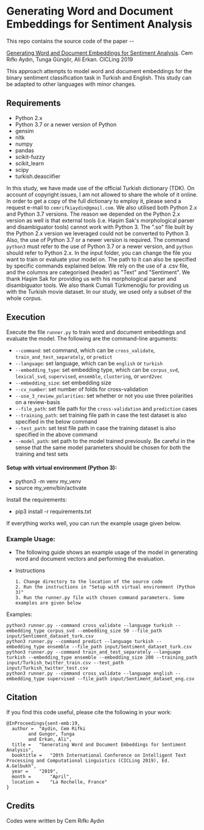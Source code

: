 # Generating Word and Document Embeddings for Sentiment Analysis
This repo contains the source code of the paper --

[Generating Word and Document Embeddings for Sentiment Analysis](https://www.google.com/url?sa=t&rct=j&q=&esrc=s&source=web&cd=&ved=2ahUKEwiK8bSAotDsAhXyh4sKHSrZB-EQFjABegQIARAC&url=https%3A%2F%2Fwww.cmpe.boun.edu.tr%2F~gungort%2Fpapers%2FGenerating%2520Word%2520and%2520Document%2520Embeddings%2520for%2520Sentiment%2520Analysis.pdf&usg=AOvVaw3KaXHe7J0caSq1QdTsUcVU).
Cem Rıfkı Aydın, Tunga Güngör, Ali Erkan. CICLing 2019

This approach attempts to model word and document embeddings for the binary sentiment classification task in Turkish and English. This study can be adapted to other languages with minor changes.

## Requirements

- Python 2.x
- Python 3.7 or a newer version of Python
- gensim
- nltk
- numpy
- pandas
- scikit-fuzzy
- scikit_learn
- scipy
- turkish.deasciifier

In this study, we have made use of the official Turkish dictionary (TDK). On account of copyright issues, I am not allowed to share the whole of it online. In order to get a copy of the full dictionary to employ it, please send a request e-mail to `cemrifkiaydin@gmail.com`. 
We also utilised both Python 2.x and Python 3.7 versions. The reason we depended on the Python 2.x version as well is that external tools (i.e. Haşim Sak's morphological parser and disambiguator tools) cannot work with Python 3. The ".so" file built by the Python 2.x version we leveraged could not be converted to Python 3. Also, the use of Python 3.7 or a newer version is required. The command `python3` must refer to the use of Python 3.7 or a newer version, and `python` should refer to Python 2.x. In the input folder, you can change the file you want to train or evaluate your model on. The path to it can also be specified by specific commands explained below. We rely on the use of a .csv file, and the columns are categorised (header) as "Text" and "Sentiment". We thank Haşim Sak for providing us with his morphological parser and disambiguator tools. We also thank Cumali Türkmenoğlu for providing us with the Turkish movie dataset. In our study, we used only a subset of the whole corpus.

## Execution

Execute the file `runner.py` to train word and document embeddings and evaluate the model.
The following are the command-line arguments:
- `--command`: set command, which can be `cross_validate`, `train_and_test_separately`, or `predict`
- `--language`: set language, which can be `english` or `turkish`
- `--embedding_type`: set embedding type, which can be `corpus_svd`, `lexical_svd`, `supervised`, `ensemble`, `clustering`, or `word2vec`
- `--embedding_size`: set embedding size
- `--cv_number`: set number of folds for cross-validation
- `--use_3_review_polarities`: set whether or not you use three polarities on a review-basis
- `--file_path`: set file path for the `cross-validation` and `prediction` cases
- `--training_path`: set training file path in case the test dataset is also specified in the below command
- `--test_path`: set test file path in case the training dataset is also specified in the above command
- `--model_path`: set path to the model trained previously. Be careful in the sense that the same model parameters should be chosen for both the training and test sets

#### Setup with virtual environment (Python 3):
-  python3 -m venv my_venv
-  source my_venv/bin/activate

Install the requirements:
-  pip3 install -r requirements.txt

If everything works well, you can run the example usage given below.

### Example Usage:
- The following guide shows an example usage of the model in generating word and document vectors and performing the evaluation.
- Instructions
      
      1. Change directory to the location of the source code
      2. Run the instructions in "Setup with virtual environment (Python 3)"
      3. Run the runner.py file with chosen command parameters. Some examples are given below

Examples:
```
python3 runner.py --command cross_validate --language turkish --embedding_type corpus_svd --embedding_size 50 --file_path input/Sentiment_dataset_turk.csv
python3 runner.py --command predict --language turkish --embedding_type ensemble --file_path input/Sentiment_dataset_turk.csv
python3 runner.py --command train_and_test_separately --language turkish --embedding_type ensemble --embedding_size 200 --training_path input/Turkish_twitter_train.csv --test_path input/Turkish_twitter_test.csv
python3 runner.py --command cross_validate --language english --embedding_type supervised --file_path input/Sentiment_dataset_eng.csv
```
## Citation
If you find this code useful, please cite the following in your work:
```
@InProceedings{sent-emb:19,
  author = 	"Aydin, Cem Rifki
		and Gungor, Tunga
		and Erkan, Ali",
  title = 	"Generating Word and Document Embeddings for Sentiment Analysis",
  booktitle = 	"20th International Conference on Intelligent Text Processing and Computational Linguistics (CICLing 2019), Ed. A.Gelbukh",
  year = 	"2019",
  month =       "April",
  location = 	"La Rochelle, France"
}
```
## Credits
Codes were written by Cem Rıfkı Aydın
